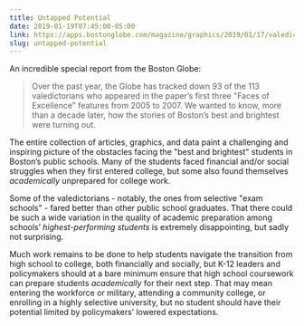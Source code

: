 ```yaml
---
title: Untapped Potential
date: 2019-01-19T07:45:00-05:00
link: https://apps.bostonglobe.com/magazine/graphics/2019/01/17/valedictorians/untapped-potential/
slug: untapped-potential
---
```


An incredible special report from the Boston Globe: 

> Over the past year, the Globe has tracked down 93 of the 113 valedictorians who appeared in the paper’s first three "Faces of Excellence" features from 2005 to 2007. We wanted to know, more than a decade later, how the stories of Boston’s best and brightest were turning out.

The entire collection of articles, graphics, and data paint a challenging and inspiring picture of the obstacles facing the "best and brightest" students in Boston’s public schools. Many of the students faced financial and/or social struggles when they first entered college, but some also found themselves *academically* unprepared for college work.

Some of the valedictorians - notably, the ones from selective "exam schools" - fared better than other public school graduates. That there could be such a wide variation in the quality of academic preparation among schools’ *highest-performing students* is extremely disappointing, but sadly not surprising. 

Much work remains to be done to help students navigate the transition from high school to college, both financially and socially, but K-12 leaders and policymakers should at a bare minimum ensure that high school coursework can prepare students *academically* for their next step. That may mean entering the workforce or military, attending a community college, or enrolling in a highly selective university, but no student should have their potential limited by policymakers’ lowered expectations.
